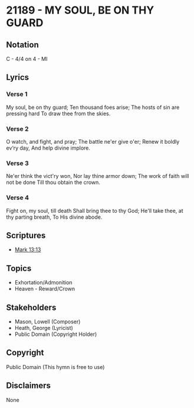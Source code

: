 # 21189 - MY SOUL, BE ON THY GUARD

## Notation

C - 4/4 on 4 - MI

## Lyrics

### Verse 1

My soul, be on thy guard; Ten thousand foes arise; The hosts of sin are pressing hard To draw thee from the skies.

### Verse 2

O watch, and fight, and pray; The battle ne'er give o'er; Renew it boldly ev‘ry day, And help divine implore.

### Verse 3

Ne'er think the vict'ry won, Nor lay thine armor down; The work of faith will not be done Till thou obtain the crown.

### Verse 4

Fight on, my soul, till death Shall bring thee to thy God; He'll take thee, at thy parting breath, To His divine abode.


## Scriptures

- [Mark 13:13](https://www.biblegateway.com/passage/?search=Mark%2013%3A13)

## Topics

- Exhortation/Admonition
- Heaven - Reward/Crown

## Stakeholders

- Mason, Lowell (Composer)
- Heath, George (Lyricist)
- Public Domain (Copyright Holder)

## Copyright

Public Domain
(This hymn is free to use)

## Disclaimers

None

